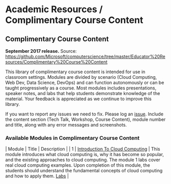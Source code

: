 # Academic Resources / Complimentary Course Content

## Complimentary Course Content

**September 2017 release.** Source: https://github.com/Microsoft/computerscience/tree/master/Educator%20Resources/Complimentary%20Course%20Content

This library of complimentary course content is intended for use in classroom settings. Modules are divided by scenario (Cloud Computing, Web Dev, Data Science, DevOps) and can function autonomously or can be taught progressively as a course. Most modules includes presentations, speaker notes, and labs that help students demonstrate knowledge of the material. Your feedback is appreciated as we continue to improve this library.

If you want to report any issues we need to fix. Please log an [issue](https://github.com/Microsoft/computerscience/issues). Include the content section (Tech Talk, Workshop, Course Content), module number and title, along with any error messages and screenshots.

### Available Modules in Complimentary Course Content

| Module | Title                                       | Description |
| 1      | [Introduction To Cloud Computing](/Module1) | This module introduces what cloud computing is, why it has become so popular, and the existing approaches to cloud computing. The module 1 labs cover real cloud computing examples. Upon completion of this module, the students should understand the fundamental concepts of cloud computing and how to apply them. [Labs](/Module1/Labs) | 

